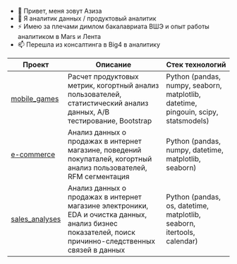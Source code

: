 - 👋 Привет, меня зовут Азиза
- 👀 Я аналитик данных / продуктовый аналитик
- ⚡ Имею за плечами димлом бакалавриата ВШЭ и опыт работы аналитиком в Mars и Лента
- 📫 Перешла из консалтинга в Big4 в аналитику

  
|Проект  |Описание |Стек технологий|
|------- |-----------|-----------|
|[mobile_games](https://github.com/azizabobojonova/mobile_games)| Расчет продуктовых метрик, когортный анализ пользователей, статистический анализ данных, A/B тестирование, Bootstrap|Python (pandas, numpy, seaborn, matplotlib, datetime, pingouin, scipy, statsmodels)|
|[e-commerce](https://github.com/azizabobojonova/e-commerce)| Анализ данныx о продажах в интернет магазине, поведений покупаталей, когортный анализ пользователей, RFM сегментация|Python (pandas, numpy, datetime, matplotlib, seaborn)|
|[sales_analyses](https://github.com/azizabobojonova/sales_analyses)| Анализ данныx о продажах в интернет магазине электроники, EDA и очистка данных, анализ бизнес показателей, поиск причинно-следственных связей в данных |Python (pandas, os, datetime, matplotlib, seaborn, itertools, calendar)|
